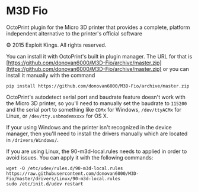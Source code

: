 # M3D Fio
OctoPrint plugin for the Micro 3D printer that provides a complete, platform independent alternative to the printer's official software 

© 2015 Exploit Kings. All rights reserved.

You can install it with OctoPrint's built in plugin manager. The URL for that is [https://github.com/donovan6000/M3D-Fio/archive/master.zip](https://github.com/donovan6000/M3D-Fio/archive/master.zip) or you can install it manually with the command

```shell
pip install https://github.com/donovan6000/M3D-Fio/archive/master.zip
```

OctoPrint's autodetect serial port and baudrate feature doesn't work with the Micro 3D printer, so you'll need to manually set the baudrate to `115200` and the serial port to something like `COMx` for Windows, `/dev/ttyACMx` for Linux, or `/dev/tty.usbmodemxxxx` for OS X.

If your using Windows and the printer isn't recognized in the device manager, then you'll need to install the drivers manually which are located in `/drivers/Windows/`.

If you are using Linux, the 90-m3d-local.rules needs to applied in order to avoid issues. You can apply it with the following commands:

```shell
wget -O /etc/udev/rules.d/90-m3d-local.rules https://raw.githubusercontent.com/donovan6000/M3D-Fio/master/drivers/Linux/90-m3d-local.rules
sudo /etc/init.d/udev restart
```
